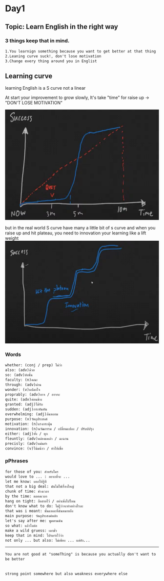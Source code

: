 # Day1

## Topic: Learn English in the right way

### 3 things keep that in mind.
    1.You learnign something because you want to get better at that thing
    2.Leaning curve suck!, don't lose motivation
    3.Change every thing around you in Englist

## Learning curve

learning English is a S curve not a linear

At start your improvement to grow slowly, It's take "time" for raise up -> "DON'T LOSE MOTIVATION"

![alt text](images/LerningCurve1.png)


but in the real world S curve have many a little bit of s curve and when you raise up and hit plateau, you need to innovation your learning like a lift weight
![alt text](images/LerningCurve2.png)





### Words
    whether: (conj / prep) ไม่ว่า
    also: (adv)ด้วย
    so: (adv)ดังนั้น
    faculty: (n)คณะ
    through: (adv)ผ่าน
    wonder: (v)แปลกใจ
    proprably: (adv)อาจ / อาจจะ
    quite: (adv)ค่อนข้าง
    granted: (adj)ได้รับ
    sudden: (adj)กระทันหัน
    overwhelming: (adj)ล้นหลาม
    purpose: (v)วัตถุประสงต์
    motivation: (n)แรงกระตุ้น
    innovation: (n)นวัฒกรรม / เปลี่ยนแปลง / ปรับปปรุง
    either: (adj)ทั้ง / ทุก
    fleuntly: (adv)คล่องแคล่ว / ฉะฉาน
    precisly: (adv)แม่นยำ
    convince: (v)โน้มน้าว / ทำให้เชื่อ


### pPhrases
    for those of you: สำหรับใคร 
    would love to ... : อยากที่จะ ...
    let me know: บอกให้รู้ที
    that not a big deal: มันไม่ใช่เรื่องใหญ่
    chunk of time: ช่วงเวลา
    by the time: ตลอดเวลา
    hang on tight: ถือสายไว้ / อย่าเพิ่งไปไหน
    don't know what to do: ไม่รู้ว่าจะทำอย่างไรละ
    that was i meant: นั้นแหละที่ฉันหมายถึง
    main purpose: วัตถุประสงค์หลัก
    let's say after me: พูดตามฉัน
    so what: แล้วไงต่อ
    make a wild gruess: เดามั่ว
    keep that in mind: โปรดจำไว้ว่า
    not only ... but also: ไม่เพียง ... แต่ยัง...
---    
    You are not good at "someThing" is because you actually don't want to be better


    strong point somewhere but also weakness everywhere else